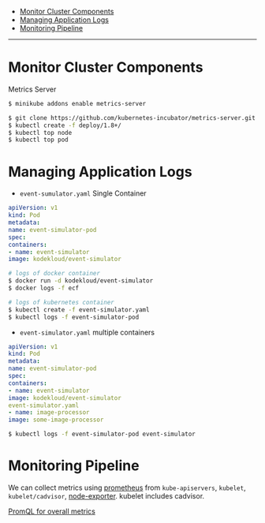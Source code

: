 - [Monitor Cluster Components](#monitor-cluster-components)
- [Managing Application Logs](#managing-application-logs)
- [Monitoring Pipeline](#monitoring-pipeline)

----

# Monitor Cluster Components

Metrics Server

```bash
$ minikube addons enable metrics-server

$ git clone https://github.com/kubernetes-incubator/metrics-server.git
$ kubectl create -f deploy/1.8+/
$ kubectl top node
$ kubectl top pod
```

# Managing Application Logs

* `event-sumulator.yaml` Single Container

```yaml
apiVersion: v1
kind: Pod
metadata:
name: event-simulator-pod
spec:
containers:
- name: event-simulator
image: kodekloud/event-simulator
```

```bash
# logs of docker container
$ docker run -d kodekloud/event-simulator
$ docker logs -f ecf

# logs of kubernetes container
$ kubectl create -f event-simulator.yaml
$ kubectl logs -f event-simulator-pod
```

* `event-simulator.yaml` multiple containers

```yaml
apiVersion: v1
kind: Pod
metadata:
name: event-simulator-pod
spec:
containers:
- name: event-simulator
image: kodekloud/event-simulator
event-simulator.yaml
- name: image-processor
image: some-image-processor
```

```bash
$ kubectl logs -f event-simulator-pod event-simulator
```

# Monitoring Pipeline

We can collect metrics using [prometheus](/prometheus/README.md) from `kube-apiservers`, `kubelet`, `kubelet/cadvisor`, [node-exporter](/node_exporter/README.md). kubelet includes cadvisor.

[PromQL for overall metrics](/prometheus/README.md#promql-for-overall-metrics)
